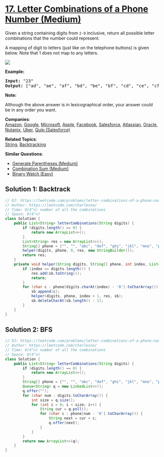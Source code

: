 # [17. Letter Combinations of a Phone Number (Medium)](https://leetcode.com/problems/letter-combinations-of-a-phone-number/)

<p>Given a string containing digits from <code>2-9</code> inclusive, return all possible letter combinations that the number could represent.</p>

<p>A mapping of digit to letters (just like on the telephone buttons) is given below. Note that 1 does not map to any letters.</p>

<p><img src="http://upload.wikimedia.org/wikipedia/commons/thumb/7/73/Telephone-keypad2.svg/200px-Telephone-keypad2.svg.png"></p>

<p><strong>Example:</strong></p>

<pre><strong>Input: </strong>"23"
<strong>Output:</strong> ["ad", "ae", "af", "bd", "be", "bf", "cd", "ce", "cf"].
</pre>

<p><strong>Note:</strong></p>

<p>Although the above answer is in lexicographical order, your answer could be in any order you want.</p>


**Companies**:  
[Amazon](https://leetcode.com/company/amazon), [Google](https://leetcode.com/company/google), [Microsoft](https://leetcode.com/company/microsoft), [Apple](https://leetcode.com/company/apple), [Facebook](https://leetcode.com/company/facebook), [Salesforce](https://leetcode.com/company/salesforce), [Atlassian](https://leetcode.com/company/atlassian), [Oracle](https://leetcode.com/company/oracle), [Nutanix](https://leetcode.com/company/nutanix), [Uber](https://leetcode.com/company/uber), [Quip (Salesforce)](https://leetcode.com/company/quip)

**Related Topics**:  
[String](https://leetcode.com/tag/string/), [Backtracking](https://leetcode.com/tag/backtracking/)

**Similar Questions**:
* [Generate Parentheses (Medium)](https://leetcode.com/problems/generate-parentheses/)
* [Combination Sum (Medium)](https://leetcode.com/problems/combination-sum/)
* [Binary Watch (Easy)](https://leetcode.com/problems/binary-watch/)

## Solution 1: Backtrack

```java
// OJ: https://leetcode.com/problems/letter-combinations-of-a-phone-number/
// Author: https://leetcode.com/charlesna/
// Time: O(4^n) number of all the combinations
// Space: O(4^n)
class Solution {
    public List<String> letterCombinations(String digits) {
        if (digits.length() == 0) {
            return new ArrayList<>();
        }
        List<String> res = new ArrayList<>();
        String[] phone = {"", "", "abc", "def", "ghi", "jkl", "mno", "pqrs", "tuv", "wxyz"};
        helper(digits, phone, 0, res, new StringBuilder());
        return res;
    }
    private void helper(String digits, String[] phone, int index, List<String> res, StringBuilder sb) {
        if (index == digits.length()) {
            res.add(sb.toString());
            return;
        }
        for (char c : phone[digits.charAt(index) - '0'].toCharArray()) {
            sb.append(c);
            helper(digits, phone, index + 1, res, sb);
            sb.deleteCharAt(sb.length() - 1);
        }
    }
}
```

## Solution 2: BFS
```java
// OJ: https://leetcode.com/problems/letter-combinations-of-a-phone-number/
// Author: https://leetcode.com/charlesna/
// Time: O(4^n) number of all the combinations
// Space: O(4^n)
class Solution {
    public List<String> letterCombinations(String digits) {
        if (digits.length() == 0) {
            return new ArrayList<>();
        }
        String[] phone = {"", "", "abc", "def", "ghi", "jkl", "mno", "pqrs", "tuv", "wxyz"};
        Queue<String> q = new LinkedList<>();
        q.offer("");
        for (char num : digits.toCharArray()) {
            int size = q.size();
            for (int i = 0; i < size; i++) {
                String cur = q.poll();
                for (char c : phone[num - '0'].toCharArray()) {
                    String next = cur + c;
                    q.offer(next);
                }
            }
        }
        return new ArrayList<>(q);
    }
}
```
